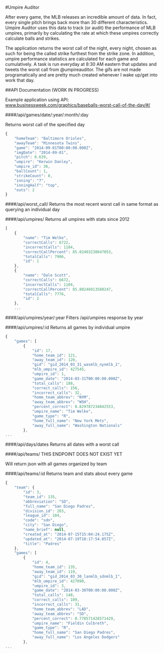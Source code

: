 #Umpire Auditor

After every game, the MLB releases an incredible amount of data. In fact, every single pitch brings back more than 30 different characteristics. Umpire Auditor uses this data to track (or audit) the performance of MLB umpires, primarily by calculating the rate at which these umpires correctly calculate balls and strikes.

The application returns the worst call of the night, every night, chosen as such for being the called strike furthest from the strike zone. In addition, umpire performance statistics are calculated for each game and cumulatively. A task is run everyday at 8:30 AM eastern that updates and tweets the worst call from @umpireauditor. The gifs are not made programatically and are pretty much created whenever I wake up/get into work that day. 

##API Documentation (WORK IN PROGRESS)

Example application using API: www.businessweek.com/graphics/baseballs-worst-call-of-the-day/#/

####/api/games/date/:year/:month/:day

Returns worst call of the specified day

```javascript
{
    "homeTeam": "Baltimore Orioles",
    "awayTeam": "Minnesota Twins",
    "game": "2014-09-01T00:00:00.000Z",
    "imgDate": "2014-09-01",
    "pitch": 0.639,
    "umpire": "Kerwin Danley",
    "umpire_id": 36,
    "ballCount": 1,
    "strikeCount": 0,
    "inning": "7",
    "inningHalf": "top",
    "outs": 2
}
```

####/api/worst_call/
Returns the most recent worst call in same format as querying an individual day

####/api/umpires/
Returns all umpires with stats since 2012

```javascript
[
    {
        "name": "Tim Welke",
        "correctCalls": 6722,
        "incorrectCalls": 1184,
        "correctCallPercent": 85.02403238047053,
        "totalCalls": 7906,
        "id": 1
    },
    {
        "name": "Dale Scott",
        "correctCalls": 6672,
        "incorrectCalls": 1104,
        "correctCallPercent": 85.80246913580247,
        "totalCalls": 7776,
        "id": 2
    },
    ...

```

####/api/umpires/year/:year
Filters /api/umpires response by year

####/api/umpires/:id
Returns all games by individual umpire
```javascript
{
    "games": [
        {
            "id": 17,
            "home_team_id": 121,
            "away_team_id": 120,
            "gid": "gid_2014_03_31_wasmlb_nynmlb_1",
            "mlb_umpire_id": 427545,
            "umpire_id": 1,
            "game_date": "2014-03-31T00:00:00.000Z",
            "total_calls": 188,
            "correct_calls": 156,
            "incorrect_calls": 32,
            "home_team_abbrev": "NYM",
            "away_team_abbrev": "WSH",
            "percent_correct": 0.829787234042553,
            "umpire_name": "Tim Welke",
            "game_type": "R",
            "home_full_name": "New York Mets",
            "away_full_name": "Washington Nationals"
        },
...
```
        

####/api/days/dates
Returns all dates with a worst call

####/api/teams/
THIS ENDPOINT DOES NOT EXIST YET

Will return json with all games organized by team

####/api/teams/:id
Returns team and stats about every game

```javascript
{
    "team": {
        "id": 3,
        "team_id": 135,
        "abbreviation": "SD",
        "full_name": "San Diego Padres",
        "division_id": 203,
        "league_id": 104,
        "code": "sdn",
        "city": "San Diego",
        "name_brief": null,
        "created_at": "2014-07-15T15:04:24.175Z",
        "updated_at": "2014-07-19T18:17:54.857Z",
        "title": "Padres"
    },
    "games": [
        {
            "id": 4,
            "home_team_id": 135,
            "away_team_id": 119,
            "gid": "gid_2014_03_30_lanmlb_sdnmlb_1",
            "mlb_umpire_id": 427090,
            "umpire_id": 3,
            "game_date": "2014-03-30T00:00:00.000Z",
            "total_calls": 140,
            "correct_calls": 109,
            "incorrect_calls": 31,
            "home_team_abbrev": "LAD",
            "away_team_abbrev": "SD",
            "percent_correct": 0.778571428571429,
            "umpire_name": "Fieldin Culbreth",
            "game_type": "R",
            "home_full_name": "San Diego Padres",
            "away_full_name": "Los Angeles Dodgers"
        },
...
```












